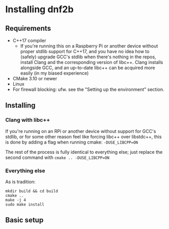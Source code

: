 # Installing dnf2b

## Requirements

* C++17 compiler
    * If you're running this on a Raspberry Pi or another device without proper stdlib support for C++17, and you have no idea how to (safely) upgrade GCC's stdlib when there's nothing in the repos, install Clang and the corresponding version of libc++. Clang installs alongside GCC, and an up-to-date libc++ can be acquired more easily (in my biased experience)
* CMake 3.10 or newer
* Linux
* For firewall blocking: ufw. see the "Setting up the environment" section.

## Installing

### Clang with libc++

If you're running on an RPi or another device without support for GCC's stdlib, or for some other reason feel like forcing libc++ over libstdc++, this is done by adding a flag when running cmake: `-DUSE_LIBCPP=ON`

The rest of the process is fully identical to everything else; just replace the second command with `cmake .. -DUSE_LIBCPP=ON`

### Everything else

As is tradition:
```
mkdir build && cd build
cmake ..
make -j 4
sudo make install
```

## Basic setup


